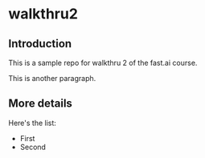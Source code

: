 # walkthru2

## Introduction

This is a sample repo for walkthru 2 of the fast.ai course. 

This is another paragraph.

## More details

Here's the list:

- First
- Second
